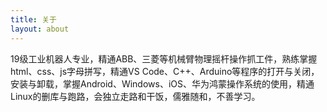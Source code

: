 ```yaml
---
title: 关于
layout: about
---
```

<audio controls autoplay loop style="display:none"><source src="https://gh.llkk.cc/https://raw.githubusercontent.com/xiaoji235/xiaoji235/master/mp3/EU_TAVA_AQUI_PENSADO.mp3" type="audio/mpeg"></audio>
19级工业机器人专业，精通ABB、三菱等机械臂物理摇杆操作抓工件，熟练掌握html、css、js字母拼写，精通VS Code、C++、Arduino等程序的打开与关闭，安装与卸载，掌握Android、Windows、iOS、华为鸿蒙操作系统的使用，精通Linux的删库与跑路，会独立走路和干饭，儒雅随和，不善学习。
